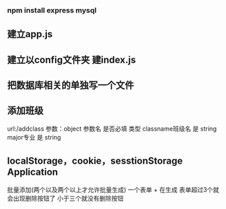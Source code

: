 ### npm install  express mysql
##  建立app.js
##  建立以config文件夹  建index.js
##  把数据库相关的单独写一个文件
##  添加班级
 url:/addclass
 参数：object
  参数名               是否必填       类型
  classname班级名       是           string
  major专业             是           string



  ## localStorage，cookie，sesstionStorage   Application
  批量添加(两个以及两个以上才允许批量生成)
  一个表单 + 在生成 表单超过3个就会出现删除按钮了  小于三个就没有删除按钮
